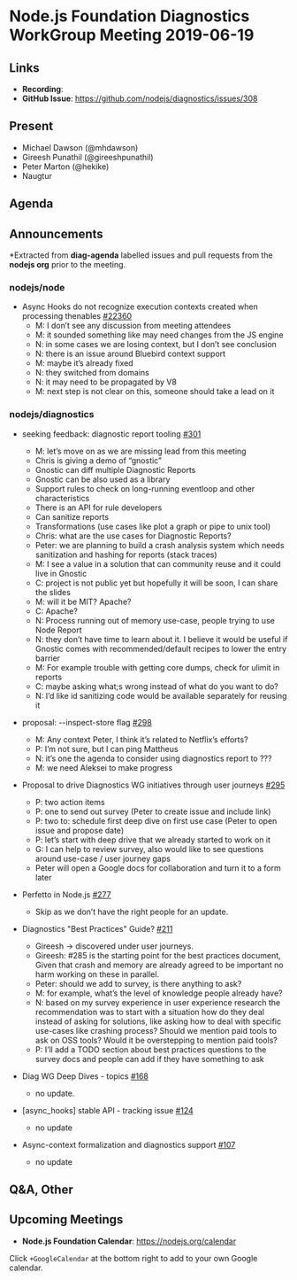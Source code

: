 # Node.js Foundation Diagnostics WorkGroup Meeting 2019-06-19

## Links

* **Recording**:
* **GitHub Issue**: https://github.com/nodejs/diagnostics/issues/308

## Present

* Michael Dawson (@mhdawson)
* Gireesh Punathil (@gireeshpunathil)
* Peter Marton (@hekike)
* Naugtur

## Agenda

## Announcements

*Extracted from **diag-agenda** labelled issues and pull requests from the **nodejs org** prior to the meeting.

### nodejs/node

* Async Hooks do not recognize execution contexts created when processing thenables [#22360](https://github.com/nodejs/node/issues/22360)
    * M: I don’t see any discussion from meeting attendees
    * M: it sounded something like may need changes from the JS engine
    * N: in some cases we are losing context, but I don’t see conclusion
    * N: there is an issue around Bluebird context support
    * M: maybe it’s already fixed
    * N: they switched from domains
    * N: it may need to be propagated by V8
    * M: next step is not clear on this, someone should take a lead on it

### nodejs/diagnostics

* seeking feedback: diagnostic report tooling [#301](https://github.com/nodejs/diagnostics/issues/301)
    * M: let’s move on as we are missing lead from this meeting
    * Chris is giving a demo of “gnostic”
    * Gnostic can diff multiple Diagnostic Reports
    * Gnostic can be also used as a library
    * Support rules to check on long-running eventloop and other characteristics
    * There is an API for rule developers
    * Can sanitize reports
    * Transformations (use cases like plot a graph or pipe to unix tool)
    * Chris: what are the use cases for Diagnostic Reports?
    * Peter: we are planning to build a crash analysis system which needs sanitization and hashing
    for reports (stack traces)
    * M: I see a value in a solution that can community reuse and it could live in Gnostic
    * C: project is not public yet but hopefully it will be soon, I can share the slides
    * M: will it be MIT? Apache?
    * C: Apache?
    * N: Process running out of memory use-case, people trying to use Node Report
    * N: they don’t have time to learn about it. I believe it would be useful if Gnostic comes with
    recommended/default recipes to lower the entry barrier
    * M: For example trouble with getting core dumps, check for ulimit in reports
    * C: maybe asking what;s wrong instead of what do you want to do?
    * N: I’d like id sanitizing code would be available separately for reusing it

* proposal: --inspect-store flag [#298](https://github.com/nodejs/diagnostics/issues/298)
    * M: Any context Peter, I think it’s related to Netflix’s efforts?
    * P: I’m not sure, but I can ping Mattheus
    * N: it’s one the agenda to consider using diagnostics report to ???
    * M: we need Aleksei to make progress

* Proposal to drive Diagnostics WG initiatives through user journeys [#295](https://github.com/nodejs/diagnostics/issues/295)
    * P: two action items
    * P: one to send out survey (Peter to create issue and include link)
    * P: two to: schedule first deep dive on first use case (Peter to open issue and propose date)
    * P: let’s start with deep drive that we already started to work on it
    * G: I can help to review survey, also would like to see questions around use-case / user    journey gaps
    * Peter will open a Google docs for collaboration and turn it to a form later

* Perfetto in Node.js [#277](https://github.com/nodejs/diagnostics/issues/277)
    * Skip as we don’t have the right people for an update.

* Diagnostics "Best Practices" Guide? [#211](https://github.com/nodejs/diagnostics/issues/211)
    * Gireesh -> discovered under user journeys.
    * Gireesh: #285 is the starting point for the best practices document, Given that crash and
    memory are already agreed to be important no harm working on these in parallel.
    * Peter: should we add to survey, is there anything to ask?
    * M: for example, what’s the level of knowledge people already have?
    * N: based on my survey experience in user experience research the recommendation was to
    start with a situation how do they deal instead of asking for solutions, like asking how to deal
    with specific use-cases like crashing process? Should we mention paid tools to ask on OSS
    tools? Would it be overstepping to mention paid tools?
    * P: I’ll add a TODO section about best practices questions to the survey docs and people can
    add if they have something to ask

* Diag WG Deep Dives - topics [#168](https://github.com/nodejs/diagnostics/issues/168)
    * no update.

* \[async_hooks\] stable API - tracking issue [#124](https://github.com/nodejs/diagnostics/issues/124)
    * no update

* Async-context formalization and diagnostics support [#107](https://github.com/nodejs/diagnostics/issues/107)
    * no update

## Q&A, Other

## Upcoming Meetings

* **Node.js Foundation Calendar**: https://nodejs.org/calendar

Click `+GoogleCalendar` at the bottom right to add to your own Google calendar.
